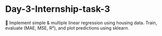 # Day-3-Internship-task-3
  🔢 Implement simple & multiple linear regression using housing data. Train, evaluate (MAE, MSE, R²), and plot predictions using sklearn.
